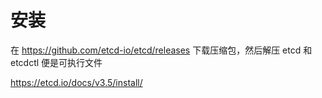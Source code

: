 # 安装
在 https://github.com/etcd-io/etcd/releases 下载压缩包，然后解压 etcd 和 etcdctl 便是可执行文件

https://etcd.io/docs/v3.5/install/